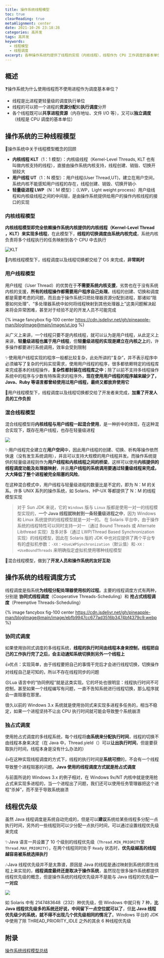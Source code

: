```yaml
---
title: 操作系统线程模型
toc: true
clearReading: true
metaAlignment: center
date: 2021-10-26 23:18:28
categories: 高并发
tags: 高并发
keywords:
  - 线程模型
  - 线程调度
excerpt: 各种操作系统均提供了线程的实现（内核线程），线程作为 CPU 工作调度的基本单位，在操作系统中采用什么样的线程模型，并且这样一种线程模型下是如何进行调度运行的尼？
---
```


<!-- toc -->

## 概述

:question:操作系统为什么使用线程而不使用进程作为调度基本单位？

- 线程是比进程更轻量级的调度执行单位
- 线程的可以把一个进程的**资源分配**和**执行调度**分开
- 各个线程既可以**共享进程资源**（内存地址、文件 I/O 等），又可以**独立调度**（线程是 CPU 调度的基本单位）

## 操作系统的三种线程模型

:book:操作系统中关于线程模型概念的回顾

- **内核线程 KLT**（1：1 模型）：内核级线程（Kemel-Level Threads, KLT 也有叫做内核支持的线程），直接由操作系统内核支持，线程创建、销毁、切换开销较大
- **用户线程 UT**（1：N 模型）：用户线程(User Thread,UT)，建立在用户空间，系统内核不能感知用户线程的存在，线程创建、销毁、切换开销小
- **轻量级进程 LWP**（N：M 模型）：（LWP，Light weight process）用户级线程和内核级线程之间的中间层，是由操作系统提供给用户的操作内核线程的接口的实现

### 内核线程模型

**内核线程模型即完全依赖操作系统内核提供的内核线程（Kernel-Level Thread ，KLT）来实现多线程**，在此模型下，**线程的切换调度由系统内核完成**，系统内核负责将多个线程执行的任务映射到各个 CPU 中去执行

![KLT](https://cdn.jsdelivr.net/gh/pineapple-man/blogImage@main/image/klt.jpeg)

:notebook:内核线程模型下，线程调度以及线程切换都交给了 OS 来完成，**非常耗时**

### 用户线程模型

用户线程（User Thread）的优势在于**不需要系统内核支援**，劣势也在于没有系统内核的支援，**所有的线程操作都需要用户程序自己处理**。线程的创建、切换和调度都是需要考虑的问题，而且由于操作系统只把处理器资源分配到进程，那诸如“阻塞如何处理”、“多处理器系统中如何将线程映射到其他处理器上”这类问题解决起来将会异常困难，甚至对于经验不足的开发人员不可能完成

{% image fancybox  fig-100  center https://cdn.jsdelivr.net/gh/pineapple-man/blogImage@main/image/ut.jpg %}

从广义上来讲，一个线程只要不是内核线程，就可以认为是用户线程，从此定义上来讲，**轻量级进程也属于用户线程**，但**轻量级进程的实现是建立在内核之上**的，许多操作都要进行系统调用，效率会受到限制

:sparkles:使用用户线程实现的程序一般都比较复杂，此处所讲的“复杂”，并不表示程序中必须编写了复杂的代码实现需求，使用用户线程的程序，很多都依赖特定的线程库来完成基本的线程操作，**复杂性都封装在线程库之中**；除了以前不支持多线程操作系统中的程序与少数有特殊需求的程序外，**现在使用用户线程的程序越来越少了，Java、Ruby 等语言都曾经使用过用户线程，最终又都放弃使用它**

:notebook:用户线程模型下，线程调度以及线程切换都交给了开发者来完成，**加重了开发人员的工作负担**

### 混合线程模型

混合线程模型将**内核线程与用户线程一起混合使用**，是一种折中的体现，在这种混合实现下，既存在用户线程，也存在轻量级进程

![](https://cdn.jsdelivr.net/gh/pineapple-man/blogImage@main/image/mix.webp)

:sparkles:用户线程完全建立在**用户空间**中，因此用户线程的创建、切换、析构等操作依然快速（没有发生系统调用），并且可以支持大规模的用户线程并发。而操作系统提供的轻量级进程则作为**用户线程和内核线程之间的桥梁**，这样可以使用**内核提供的线程调度功能及处理器映射**，并且**用户线程的系统调用要通过轻量级线程来完成，大大降低了整个进程被完全阻塞的风险**。

在这种混合模式中，用户线程与轻量级进程的数量比是不定的，即为 N：M 的关系。许多 UNIX 系列的操作系统，如 Solaris、HP-UX 等都提供了 N：M 的线程模型实现

> 对于 Sun JDK 来说，它的 `Windows` 版与 `Linux` 版都是使用一对一的线程模型实现的，**一个 Java 线程就映射到一条轻量级进程之中**，因为 Windows 和 Linux 系统提供的线程模型就是一对一的。
> 在 Solaris 平台中，由于操作系统的线程特性可以同时支持一对一（通过 Bound Threads 或 Alternate Libthread 实现）及多对多（通过 LWP/Thread Based Synchronization 实现）的线程模型，因此在 Solaris 版的 JDK 中也对应提供了两个平台专有的虚拟机参数：`-XX：+UseLWPSynchronization`（默认值）和`-XX：+UseBoundThreads` 来明确指定虚拟机使用哪种线程模型

:notebook:混合线程模型，做到了**开发人员和操作系统的友好互助**

## 操作系统的线程调度方式

线程调度是指系统**为线程分配处理器使用权的过程**。主要的线程调度方式有两种，分别是 **协同式线程调度**（Cooperative Threads-Scheduling）和 **抢占式线程调度**（Preemptive Threads-Scheduling）

{% image fancybox  fig-100  center https://cdn.jsdelivr.net/gh/pineapple-man/blogImage@main/image/ebfb9947cc677ad3516b3474bf4379c9.webp %}

### 协同式调度

如果使用协同式调度的多线程系统，**线程的执行时间由线程本身来控制，线程把自己的工作执行完了之后，会主动通知系统切换到另外一个线程上**

:+1:优点：实现简单，由于线程要把自己的事情干完后才会进行线程切换，切换操作对线程自己是可知的，所以不存在线程同步的问题

:persevere:Lua 语言中的“协同例程”就是这类实现。它的坏处也很明显：线程执行时间不可控制，甚至如果一个线程编写有问题，一直不告知系统进行线程切换，那么程序就会一直阻塞在那里。

很久以前的 Windows 3.x 系统就是使用协同式来实现多进程多任务的，相当不稳定，如果一个进程坚持不让出 CPU 执行时间就可能会导致整个系统崩溃

### 独占式调度

使用抢占式调度的多线程系统，每个线程将**由系统来分配执行时间**，线程的切换不由线程本身来决定（在 Java 中，Thread.yield（）可以**让出执行时间**，但是要获取执行时间，线程本身是没有什么办法的）

:+1:在这种实现线程调度的方式下，线程的执行时间是**系统可控**的，不会有一个线程导致整个进程阻塞的问题。**Java 使用的线程调度方式就是抢占式调度**

与前面所说的 Windows 3.x 的例子相对，在 Windows 9x/NT 内核中就是使用抢占式来实现多进程的，当一个进程出了问题，我们还可以使用任务管理器把这个进程“杀掉”，而不至于导致系统崩溃

## 线程优先级

虽然 Java 线程调度是系统自动完成的，但是可以**建议**系统给某些线程多分配一点执行时间，另外的一些线程则可以少分配一点执行时间，可以通过设置线程优先级来完成

:sparkles:Java 语言一共设置了 10 个级别的线程优先级（`Thread.MIN_PRIORITY`至 `Thread.MAX_PRIORITY`），在两个线程同时处于 `Ready` 状态时，**优先级越高的线程越容易被系统选择执行**

:notes:Java 线程优先级并不是太靠谱，原因是 Java 的线程是通过映射到系统的原生线程上来实现的，**线程调度最终还是取决于操作系统**，虽然现在很多操作系统都提供线程优先级的概念，但是操作系统的线程优先级并不是能与 Java 线程的优先级**一一对应**

![](https://cdn.jsdelivr.net/gh/pineapple-man/blogImage@main/image/thread_priority.jpeg)

如 Solaris 中有 2147483648（232）种优先级，但 Windows 中就只有 7 种，**比 Java 线程优先级多的系统还好说，中间留下一点空位就可以了**，但**比 Java 线程优先级少的系统，就不得不出现几个优先级相同的情况了**。Windows 平台的 JDK 中使用了除 THREAD_PRIORITY_IDLE 之外的其余 6 种线程优先级

## 附录

[操作系统线程模型总结](https://xie.infoq.cn/article/fb6b454992ba2888cc17d2e6f)
